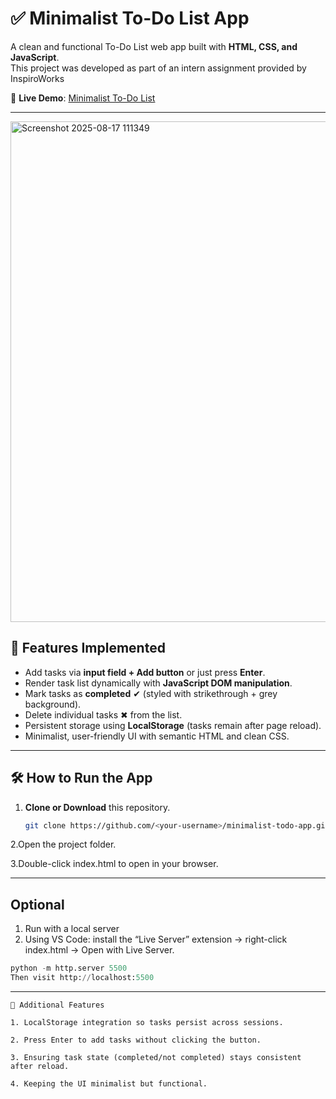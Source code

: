 # ✅ Minimalist To-Do List App

A clean and functional To-Do List web app built with **HTML, CSS, and JavaScript**.  
This project was developed as part of an intern assignment provided by 
InspiroWorks 

🔗 **Live Demo**: [Minimalist To-Do List](https://arnabb092-dev.github.io/minimalist-todo-app/)

---

<img width="761" height="801" alt="Screenshot 2025-08-17 111349" src="https://github.com/user-attachments/assets/d1f0d08a-151a-4936-a505-95ce8c474408" />


## 🚀 Features Implemented
- Add tasks via **input field + Add button** or just press **Enter**.
- Render task list dynamically with **JavaScript DOM manipulation**.
- Mark tasks as **completed** ✔ (styled with strikethrough + grey background).
- Delete individual tasks ✖ from the list.
- Persistent storage using **LocalStorage** (tasks remain after page reload).
- Minimalist, user-friendly UI with semantic HTML and clean CSS.

---

## 🛠️ How to Run the App
1. **Clone or Download** this repository.
   ```bash
   git clone https://github.com/<your-username>/minimalist-todo-app.git
2.Open the project folder.

3.Double-click index.html to open in your browser.


---

## Optional
1. Run with a local server
2. Using VS Code: install the “Live Server” extension → right-click index.html → Open with Live Server.
```python
python -m http.server 5500
Then visit http://localhost:5500
```
---
```
🎯 Additional Features 

1. LocalStorage integration so tasks persist across sessions.

2. Press Enter to add tasks without clicking the button.

3. Ensuring task state (completed/not completed) stays consistent after reload.

4. Keeping the UI minimalist but functional.
```



